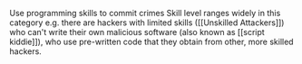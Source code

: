 Use programming skills to commit crimes
Skill level ranges widely in this category e.g. there are hackers with limited skills ([[Unskilled Attackers]]) who can't write their own malicious software (also known as [[script kiddie]]), who use pre-written code that they obtain from other, more skilled hackers.
